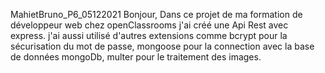 MahietBruno_P6_05122021
Bonjour,
Dans ce projet de ma formation de développeur web chez openClassrooms j'ai créé une Api Rest avec express. j'ai aussi utilisé d'autres extensions comme bcrypt pour la sécurisation du mot de passe, mongoose pour la connection avec la base de données mongoDb, multer pour le traitement des images.
